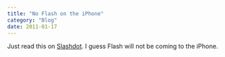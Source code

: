 ```yaml
---
title: "No Flash on the iPhone"
category: "Blog"
date: 2011-01-17
---
```



Just read this on [Slashdot](http://mobile.slashdot.org/article.pl?sid=08/03/06/0429207&from=rss). I guess Flash will not be coming to the iPhone.